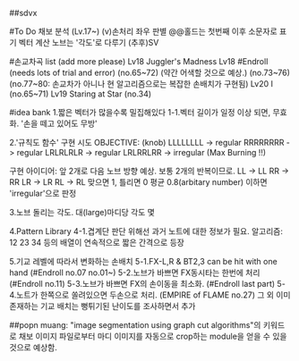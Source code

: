 ##sdvx

#To Do
채보 분석 (Lv.17~)
(v)손처리 좌우 판별
@@홀드는 첫번째 이후 소문자로 표기
벡터 계산
노브는 '각도'로 다루기
(추후)SV


#손교차곡 list (add more please)
Lv18 Juggler's Madness
Lv18 #Endroll (needs lots of trial and error)
(no.65~72) (약간 어색할 것으로 예상.)
(no.73~76)
(no.77~80: 손교차가 아니나 현 알고리즘으로는 복잡한 손배치가 구현됨)
Lv20 I (no.65~71) 
Lv19 Staring at Star (no.34) 

#idea bank
1.짧은 벡터가 많을수록 밀집해있다
1-1.벡터 길이가 일정 이상 되면, 무효화. '손을 떼고 있어도 무방'

2.'규칙도 함수' 구현 시도
OBJECTIVE: (knob)
LLLLLLLL -> regular
RRRRRRRR -> regular
LRLRLRLR -> regular
LRLRRLRR -> irregular   (Max Burning !!)

구현 아이디어:
앞 2개로 다음 노브 방향 예상. 보통 2개의 반복이므로.
LL -> LL
RR -> RR
LR -> LR
RL -> RL
맞으면 1, 틀리면 0
평균 0.8(arbitary number) 이하면 'irregular'으로 판정 

3.노브 돌리는 각도. 대(large)마디당 각도 몇

4.Pattern Library
4-1.겹계단
판단 위해선 과거 노트에 대한 정보가 필요.
알고리즘: 12 23 34 등의 배열이 연속적으로 짧은 간격으로 등장

5.기교 레벨에 따라서 변화하는 손배치
5-1.FX-L,R & BT2,3 can be hit with one hand (#Endroll no.07 no.01~)
5-2.노브가 바쁘면 FX동시타는 한번에 처리 (#Endroll no.11)
5-3.노브가 바쁘면 FX의 손이동을 최소화. (#Endroll last part)
5-4.노트가 한쪽으로 쏠려있으면 두손으로 처리. (EMPIRE of FLAME no.27)
그 외 이미 존재하는 기교 배치는 뻥튀기된 난이도를 조사하면서 추가

##popn
muang: "image segmentation using graph cut algorithms"의 키워드로
채보 이미지 파일로부터 마디 이미지를 자동으로 crop하는 module을 얻을 수 있을 것으로 예상함.